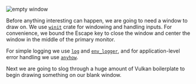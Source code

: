 <info
    title="Hello, <code>winit</code>!"
    link="hello-winit"
    date="2023-01-07"
    commit="ff4c31c2c6c2039d33bfd07865448da963febfd6"
/>

![empty window](media/hello-winit/title.png)

Before anything interesting can happen, we are going to need a window to draw
on. We use [`winit`](https://crates.io/crates/winit) crate for windowing and
handling inputs. For convenience, we bound the Escape key to close the window
and center the window in the middle of the primary monitor.

For simple logging we use [`log`](https://crates.io/crates/log) and
[`env_logger`](https://crates.io/crates/env_logger), and for application-level
error handling we use [`anyhow`](https://crates.io/crates/anyhow).

Next we are going to slog through a huge amount of Vulkan boilerplate to begin
drawing something on our blank window.
